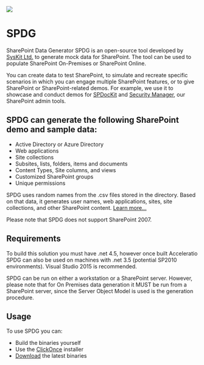 [<img src="https://cloud.githubusercontent.com/assets/19644161/16901791/945c8cd8-4c4d-11e6-8858-4dc084223af3.png">](https://github.com/Acceleratio/SPDG/raw/master/releases/ClickOnce/setup.exe)
# SPDG
SharePoint Data Generator
SPDG is an open-source tool developed by [SysKit Ltd.](https://www.syskit.com/) to generate mock data for SharePoint. The tool can be used to populate SharePoint On-Premises or SharePoint Online. 

You can create data to test SharePoint, to simulate and recreate specific scenarios in which you can engage multiple SharePoint features, or to give SharePoint or SharePoint-related demos. For example, we use it to showcase and conduct demos for [SPDocKit](https://www.syskit.com/products/spdockit/) and [Security Manager](https://www.syskit.com/products/security-manager/), our SharePoint admin tools.

## SPDG can generate the following SharePoint demo and sample data: 
* Active Directory or Azure Directory 
* Web applications
* Site collections
* Subsites, lists, folders, items and documents 
* Content Types, Site columns, and views
* Customized SharePoint groups
* Unique permissions 

SPDG uses random names from the .csv files stored in the directory. Based on that data, it generates user names, web applications, sites, site collections, and other SharePoint content. [Learn more...](https://github.com/Acceleratio/SPDG/wiki/Help)

Please note that SPDG does not support SharePoint 2007. 

## Requirements
To build this solution you must have .net 4.5, however once built Acceleratio SPDG can also be used on machines with .net 3.5 (potential SP2010 environments). Visual Studio 2015 is recommended.

SPDG can be run on either a workstation or a SharePoint server. However, please note that for On Premises data generation it MUST be run from a SharePoint server, since the Server Object Model is used is the generation procedure. 

## Usage
To use SPDG you can:
* Build the binaries yourself
* Use the [ClickOnce](https://github.com/Acceleratio/SPDG/raw/master/releases/ClickOnce/setup.exe) installer
* [Download](https://github.com/Acceleratio/SPDG/raw/master/releases/binaries/SPDG.zip) the latest binaries

